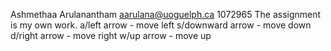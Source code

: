 Ashmethaa Arulanantham
aarulana@uoguelph.ca
1072965
The assignment is my own work.
a/left arrow - move left
s/downward arrow - move down
d/right arrow - move right
w/up arrow - move up
